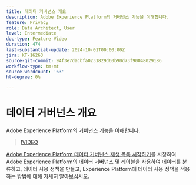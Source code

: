 ```yaml
---
title: 데이터 거버넌스 개요
description: Adobe Experience Platform의 거버넌스 기능을 이해합니다.
feature: Privacy
role: Data Architect, User
level: Intermediate
doc-type: Feature Video
duration: 474
last-substantial-update: 2024-10-01T00:00:00Z
jira: KT-16263
source-git-commit: 94f3e7dacbfa0231829d60b90d73f90048029186
workflow-type: tm+mt
source-wordcount: '63'
ht-degree: 0%

---
```



# 데이터 거버넌스 개요

Adobe Experience Platform의 거버넌스 기능을 이해합니다.

>[!VIDEO](https://video.tv.adobe.com/v/29708/?learn=on)

[Adobe Experience Platform 데이터 거버넌스 재생 목록 시작하기](https://experienceleague.adobe.com/en/playlists/experience-platform-get-started-with-data-governance)를 시청하여 Adobe Experience Platform의 데이터 거버넌스 및 레이블을 사용하여 데이터를 분류하고, 데이터 사용 정책을 만들고, Experience Platform에 데이터 사용 정책을 적용하는 방법에 대해 자세히 알아보십시오.
